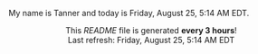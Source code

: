 My name is Tanner and today is Friday, August 25, 5:14 AM EDT.

<p align="center">This <i>README</i> file is generated <b>every 3 hours</b>!</br>Last refresh: Friday, August 25, 5:14 AM EDT<br /></p>

